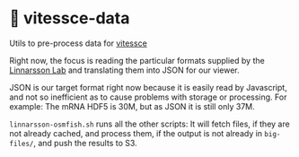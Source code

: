 # 🚄  vitessce-data

Utils to pre-process data for [vitessce](http://github.com/hms-dbmi/vitessce/#readme)

Right now, the focus is reading the particular formats supplied by
the [Linnarsson Lab](http://linnarssonlab.org/osmFISH/availability/)
and translating them into JSON for our viewer.

JSON is our target format right now because it is easily read by Javascript,
and not so inefficient as to cause problems with storage or processing.
For example: The mRNA HDF5 is 30M, but as JSON it is still only 37M.

`linnarsson-osmfish.sh` runs all the other scripts: It will fetch files,
if they are not already cached, and process them, if the output is not
already in `big-files/`, and push the results to S3.
